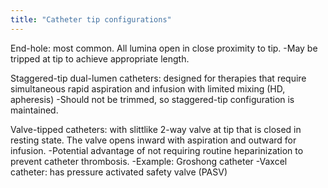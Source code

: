 ```yaml
---
title: "Catheter tip configurations"
---
```

End-hole: most common. All lumina open in close proximity to tip.
-May be tripped at tip to achieve appropriate length.

Staggered-tip dual-lumen catheters: designed for therapies that require simultaneous rapid aspiration and infusion with limited mixing (HD, apheresis)
-Should not be trimmed, so staggered-tip configuration is maintained.

Valve-tipped catheters: with slittlike 2-way valve at tip that is closed in resting state. The valve opens inward with aspiration and outward for infusion.
-Potential advantage of not requiring routine heparinization to prevent catheter thrombosis. 
-Example: Groshong catheter
-Vaxcel catheter: has pressure activated safety valve (PASV)

